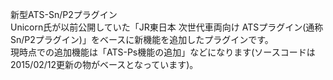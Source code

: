 新型ATS-Sn/P2プラグイン  
Unicorn氏が以前公開していた「JR東日本 次世代車両向け ATSプラグイン(通称Sn/P2プラグイン)」をベースに新機能を追加したプラグインです。  
現時点での追加機能は「ATS-Ps機能の追加」などになります(ソースコードは2015/02/12更新の物がベースとなっています)。  
